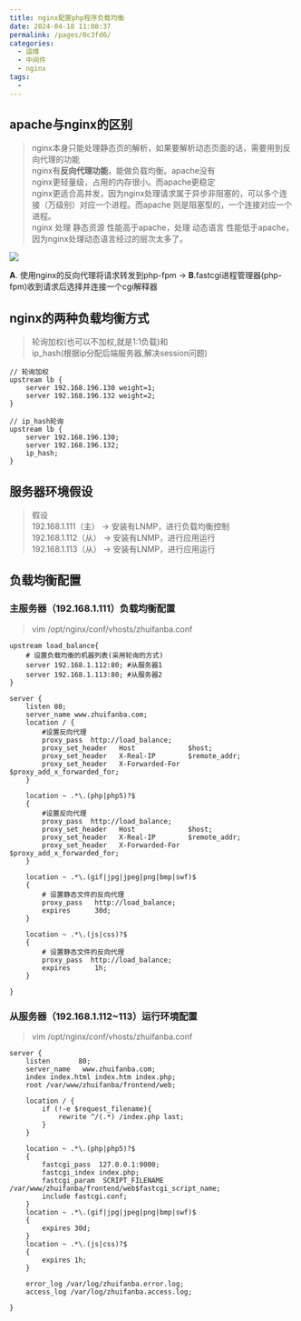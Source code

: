```yaml
---
title: nginx配置php程序负载均衡
date: 2024-04-18 11:08:37
permalink: /pages/0c3fd6/
categories:
  - 运维
  - 中间件
  - nginx
tags:
  - 
---
```


## apache与nginx的区别

> nginx本身只能处理静态页的解析，如果要解析动态页面的话，需要用到反向代理的功能  
> nginx有**反向代理功能**，能做负载均衡。apache没有  
> nginx更轻量级，占用的内存很小。而apache更稳定  
> nginx更适合高并发，因为nginx处理请求属于异步非阻塞的，可以多个连接（万级别）对应一个进程。而apache 则是阻塞型的，一个连接对应一个进程。  
> nginx 处理 静态资源 性能高于apache，处理 动态语言 性能低于apache，因为nginx处理动态语言经过的层次太多了。

![](http://pic.zzppjj.top/LightPicture/2024/04/bcc3fcb0d39aa2f0.png)

**A**. 使用nginx的反向代理将请求转发到php-fpm -> **B**.fastcgi进程管理器(php-fpm)收到请求后选择并连接一个cgi解释器

## nginx的两种负载均衡方式

> 轮询加权(也可以不加权,就是1:1负载)和  
> ip_hash(根据ip分配后端服务器,解决session问题)

```
// 轮询加权
upstream lb {
    server 192.168.196.130 weight=1;
    server 192.168.196.132 weight=2;
}

// ip_hash轮询
upstream lb {
    server 192.168.196.130;
    server 192.168.196.132;
    ip_hash;
}
```

## 服务器环境假设

> 假设  
> 192.168.1.111（主） -> 安装有LNMP，进行负载均衡控制  
> 192.168.1.112（从） -> 安装有LNMP，进行应用运行  
> 192.168.1.113（从） -> 安装有LNMP，进行应用运行

## 负载均衡配置

### 主服务器（192.168.1.111）负载均衡配置

> vim /opt/nginx/conf/vhosts/zhuifanba.conf

```
upstream load_balance{
    # 设置负载均衡的机器列表(采用轮询的方式)
    server 192.168.1.112:80; #从服务器1
    server 192.168.1.113:80; #从服务器2
}

server {
    listen 80;
    server_name www.zhuifanba.com;
    location / {
        #设置反向代理
        proxy_pass  http://load_balance;
        proxy_set_header   Host             $host;
        proxy_set_header   X-Real-IP        $remote_addr;
        proxy_set_header   X-Forwarded-For  $proxy_add_x_forwarded_for;
    }

    location ~ .*\.(php|php5)?$
    {
        #设置反向代理
        proxy_pass  http://load_balance;
        proxy_set_header   Host             $host;
        proxy_set_header   X-Real-IP        $remote_addr;
        proxy_set_header   X-Forwarded-For  $proxy_add_x_forwarded_for;
    }

    location ~ .*\.(gif|jpg|jpeg|png|bmp|swf)$
    {
        # 设置静态文件的反向代理
        proxy_pass   http://load_balance;
        expires      30d;
    }

    location ~ .*\.(js|css)?$
    {
        # 设置静态文件的反向代理
        proxy_pass  http://load_balance;
        expires      1h;
    }

}
```

### 从服务器（192.168.1.112~113）运行环境配置

> vim /opt/nginx/conf/vhosts/zhuifanba.conf

```
server {
    listen       80;
    server_name   www.zhuifanba.com;
    index index.html index.htm index.php;
    root /var/www/zhuifanba/frontend/web;

    location / {
        if (!-e $request_filename){
            rewrite ^/(.*) /index.php last;
        }
    }

    location ~ .*\.(php|php5)?$
    {
        fastcgi_pass  127.0.0.1:9000;
        fastcgi_index index.php;
        fastcgi_param  SCRIPT_FILENAME  /var/www/zhuifanba/frontend/web$fastcgi_script_name;
        include fastcgi.conf;
    }
    location ~ .*\.(gif|jpg|jpeg|png|bmp|swf)$
    {
        expires 30d;
    }
    location ~ .*\.(js|css)?$
    {
        expires 1h;
    }

    error_log /var/log/zhuifanba.error.log;
    access_log /var/log/zhuifanba.access.log;

}
```
